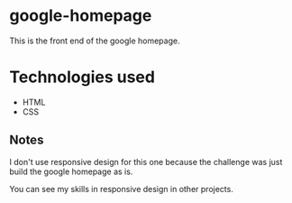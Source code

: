 # google-homepage

This is the front end of the google homepage.


# Technologies used

* HTML
* CSS

## Notes

I don't use responsive design for this one because the challenge was just build the google homepage as is. 

You can see my skills in responsive design in other projects.